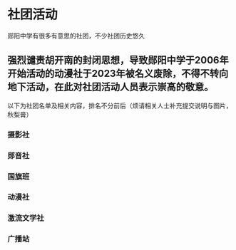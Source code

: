 # 社团活动
郧阳中学有很多有意思的社团，不少社团历史悠久

## 强烈谴责胡开南的封闭思想，导致郧阳中学于2006年开始活动的动漫社于2023年被名义废除，不得不转向地下活动，在此对社团活动人员表示崇高的敬意。

以下为社团名单及相关内容，排名不分前后（烦请相关人士补充提交说明与图片，秋梨膏）

### 摄影社



### 郧音社


### 国旗班


### 动漫社


### 激流文学社


### 广播站
